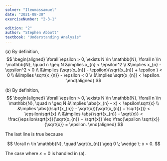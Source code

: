 ```yaml
---
solver: "Ileumassamuel"
date: "2021-08-30"
exerciseNumber: "2-3-1"

edition: "2"
author: "Stephen Abbott"
textbook: "Understanding Analysis"
---
```


(a) By definition, 
$$
\begin{aligned}
\forall \epsilon > 0, \exists N \in \mathbb{N}, \forall n \in
\mathbb{N}, \quad n \geq N
&\implies x_{n} < \epsilon^2 \\
&\implies x_{n} - \epsilon^2 < 0 \\
&\implies (\sqrt{x_{n}} - \epsilon)(\sqrt{x_{n}} +
\epsilon ) < 0 \\
&\implies \sqrt{x_{n}} - \epsilon < 0 \\
&\implies \sqrt{x_{n}} < \epsilon.
\end{aligned}
$$


(b) By definition, 
$$
\begin{aligned}
\forall \epsilon > 0, \exists N \in \mathbb{N}, \forall n \in
\mathbb{N}, \quad n \geq N
&\implies \abs{x_{n} - x} < \epsilon\sqrt{x} \\
&\implies \abs{(\sqrt{x_{n}} - \sqrt{x})(\sqrt{x_{n}} +
\sqrt{x})} < \epsilon\sqrt{x} \\
&\implies \abs{\sqrt{x_{n}} - \sqrt{x}} <
\frac{\epsilon\sqrt{x}}{\sqrt{x_{n}} + \sqrt{x}}
\leq \frac{\epsilon \sqrt{x}}{\sqrt{x}} = \epsilon.
\end{aligned}
$$


The last line is true because

$$
\forall n \in \mathbb{N}, \quad \sqrt{x_{n}} \geq 0 \; \wedge \; x > 0.
$$

The case where $x = 0$ is handled in (a).
